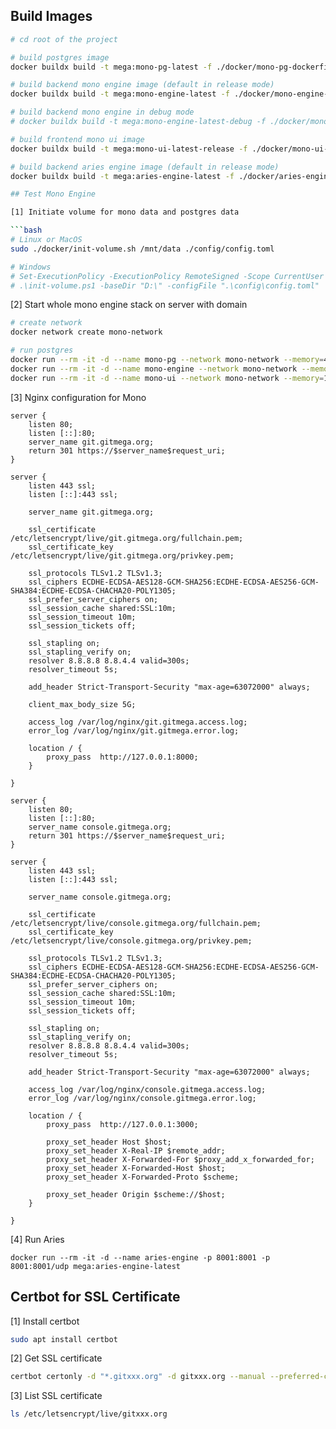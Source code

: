 ## Build Images

```bash
# cd root of the project

# build postgres image
docker buildx build -t mega:mono-pg-latest -f ./docker/mono-pg-dockerfile .

# build backend mono engine image (default in release mode)
docker buildx build -t mega:mono-engine-latest -f ./docker/mono-engine-dockerfile .

# build backend mono engine in debug mode
# docker buildx build -t mega:mono-engine-latest-debug -f ./docker/mono-engine-dockerfile --build-arg BUILD_TYPE=debug .

# build frontend mono ui image
docker buildx build -t mega:mono-ui-latest-release -f ./docker/mono-ui-dockerfile .

# build backend aries engine image (default in release mode)
docker buildx build -t mega:aries-engine-latest -f ./docker/aries-engine-dockerfile .

## Test Mono Engine

[1] Initiate volume for mono data and postgres data

```bash
# Linux or MacOS
sudo ./docker/init-volume.sh /mnt/data ./config/config.toml

# Windows
# Set-ExecutionPolicy -ExecutionPolicy RemoteSigned -Scope CurrentUser
# .\init-volume.ps1 -baseDir "D:\" -configFile ".\config\config.toml"
```

[2] Start whole mono engine stack on server with domain

```bash
# create network
docker network create mono-network

# run postgres
docker run --rm -it -d --name mono-pg --network mono-network --memory=4g -v /mnt/data/mono/pg-data:/var/lib/postgresql/data -p 5432:5432 mega:mono-pg-latest-release
docker run --rm -it -d --name mono-engine --network mono-network --memory=8g -v /mnt/data/mono/mono-data:/opt/mega -p 8000:8000 -p 22:9000 mega:mono-engine-latest-release
docker run --rm -it -d --name mono-ui --network mono-network --memory=1g -e MEGA_INTERNAL_HOST=http://mono-engine:8000 -e MEGA_HOST=https://git.gitmega.net -p 3000:3000 mega:mono-ui-latest-release
```

[3] Nginx configuration for Mono

```Nginx
server {
    listen 80;
    listen [::]:80;
    server_name git.gitmega.org;
    return 301 https://$server_name$request_uri;
}

server {
    listen 443 ssl;
    listen [::]:443 ssl;

    server_name git.gitmega.org;

    ssl_certificate /etc/letsencrypt/live/git.gitmega.org/fullchain.pem;
    ssl_certificate_key /etc/letsencrypt/live/git.gitmega.org/privkey.pem;

    ssl_protocols TLSv1.2 TLSv1.3;
    ssl_ciphers ECDHE-ECDSA-AES128-GCM-SHA256:ECDHE-ECDSA-AES256-GCM-SHA384:ECDHE-ECDSA-CHACHA20-POLY1305;
    ssl_prefer_server_ciphers on;
    ssl_session_cache shared:SSL:10m;
    ssl_session_timeout 10m;
    ssl_session_tickets off;

    ssl_stapling on;
    ssl_stapling_verify on;
    resolver 8.8.8.8 8.8.4.4 valid=300s;
    resolver_timeout 5s;

    add_header Strict-Transport-Security "max-age=63072000" always;

    client_max_body_size 5G;

    access_log /var/log/nginx/git.gitmega.access.log;
    error_log /var/log/nginx/git.gitmega.error.log;

    location / {
        proxy_pass  http://127.0.0.1:8000;
    }

}

server {
    listen 80;
    listen [::]:80;
    server_name console.gitmega.org;
    return 301 https://$server_name$request_uri;
}

server {
    listen 443 ssl;
    listen [::]:443 ssl;

    server_name console.gitmega.org;

    ssl_certificate /etc/letsencrypt/live/console.gitmega.org/fullchain.pem;
    ssl_certificate_key /etc/letsencrypt/live/console.gitmega.org/privkey.pem;

    ssl_protocols TLSv1.2 TLSv1.3;
    ssl_ciphers ECDHE-ECDSA-AES128-GCM-SHA256:ECDHE-ECDSA-AES256-GCM-SHA384:ECDHE-ECDSA-CHACHA20-POLY1305;
    ssl_prefer_server_ciphers on;
    ssl_session_cache shared:SSL:10m;
    ssl_session_timeout 10m;
    ssl_session_tickets off;

    ssl_stapling on;
    ssl_stapling_verify on;
    resolver 8.8.8.8 8.8.4.4 valid=300s;
    resolver_timeout 5s;

    add_header Strict-Transport-Security "max-age=63072000" always;

    access_log /var/log/nginx/console.gitmega.access.log;
    error_log /var/log/nginx/console.gitmega.error.log;

    location / {
        proxy_pass  http://127.0.0.1:3000;

        proxy_set_header Host $host;
        proxy_set_header X-Real-IP $remote_addr;
        proxy_set_header X-Forwarded-For $proxy_add_x_forwarded_for;
        proxy_set_header X-Forwarded-Host $host;
        proxy_set_header X-Forwarded-Proto $scheme;

        proxy_set_header Origin $scheme://$host;
    }

}

```

[4] Run Aries

```
docker run --rm -it -d --name aries-engine -p 8001:8001 -p 8001:8001/udp mega:aries-engine-latest
```

## Certbot for SSL Certificate

[1] Install certbot

```bash
sudo apt install certbot
```

[2] Get SSL certificate

```bash
certbot certonly -d "*.gitxxx.org" -d gitxxx.org --manual --preferred-challenges dns-01 --server https://acme-v02.api.letsencrypt.org/directory
```

[3] List SSL certificate

```bash
ls /etc/letsencrypt/live/gitxxx.org
```
